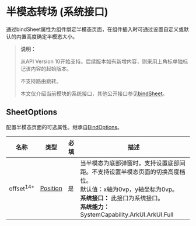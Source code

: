 # 半模态转场 (系统接口)

通过bindSheet属性为组件绑定半模态页面，在组件插入时可通过设置自定义或默认的内置高度确定半模态大小。

>  **说明：**
>
>  从API Version 10开始支持。后续版本如有新增内容，则采用上角标单独标记该内容的起始版本。
>
>  不支持路由跳转。
>
> 本文仅介绍当前模块的系统接口，其他公开接口参见[bindSheet](./ts-universal-attributes-sheet-transition.md#bindsheet)。

## SheetOptions

配置半模态页面的可选属性。继承自[BindOptions](./ts-universal-attributes-sheet-transition.md#bindoptions)。

| 名称              | 类型                                       | 必填   | 描述              |
| --------------- | ---------------------------------------- | ---- | --------------- |
| offset<sup>14+</sup>       | [Position](ts-types.md#position) | 是    | 当半模态为底部弹窗时，支持设置底部间距。不支持设置半模态页面的切换高度档位。 <br/> 默认值：x轴为0vp，y轴坐标为0vp。<br/>**系统接口：** 此接口为系统接口。<br/> **系统能力：** SystemCapability.ArkUI.ArkUI.Full|